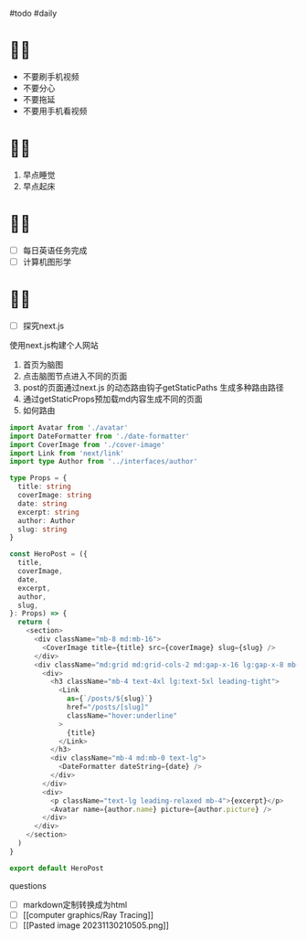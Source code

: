 #todo #daily
# 🙅‍♂️
- 不要刷手机视频
- 不要分心
- 不要拖延
- 不要用手机看视频
# 🙆‍♂️
1. 早点睡觉
2. 早点起床
# 🧑‍💻
- [ ] 每日英语任务完成
- [ ] 计算机图形学
# 🤦‍♂️
- [ ] 探究next.js


使用next.js构建个人网站
1. 首页为脑图
2. 点击脑图节点进入不同的页面
3. post的页面通过next.js 的动态路由钩子getStaticPaths 生成多种路由路径
4. 通过getStaticProps预加载md内容生成不同的页面
5. 如何路由
``` typescript
import Avatar from './avatar'
import DateFormatter from './date-formatter'
import CoverImage from './cover-image'
import Link from 'next/link'
import type Author from '../interfaces/author'

type Props = {
  title: string
  coverImage: string
  date: string
  excerpt: string
  author: Author
  slug: string
}

const HeroPost = ({
  title,
  coverImage,
  date,
  excerpt,
  author,
  slug,
}: Props) => {
  return (
    <section>
      <div className="mb-8 md:mb-16">
        <CoverImage title={title} src={coverImage} slug={slug} />
      </div>
      <div className="md:grid md:grid-cols-2 md:gap-x-16 lg:gap-x-8 mb-20 md:mb-28">
        <div>
          <h3 className="mb-4 text-4xl lg:text-5xl leading-tight">
            <Link
              as={`/posts/${slug}`}
              href="/posts/[slug]"
              className="hover:underline"
            >
              {title}
            </Link>
          </h3>
          <div className="mb-4 md:mb-0 text-lg">
            <DateFormatter dateString={date} />
          </div>
        </div>
        <div>
          <p className="text-lg leading-relaxed mb-4">{excerpt}</p>
          <Avatar name={author.name} picture={author.picture} />
        </div>
      </div>
    </section>
  )
}

export default HeroPost
```
questions
- [ ] markdown定制转换成为html
- [ ] [[computer graphics/Ray Tracing]]
- [ ] [[Pasted image 20231130210505.png]]